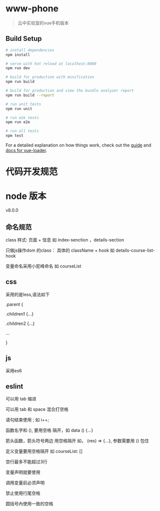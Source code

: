 # www-phone

>云中实验室的vue手机版本

## Build Setup

``` bash
# install dependencies
npm install

# serve with hot reload at localhost:8080
npm run dev

# build for production with minification
npm run build

# build for production and view the bundle analyzer report
npm run build --report

# run unit tests
npm run unit

# run e2e tests
npm run e2e

# run all tests
npm test
```

For a detailed explanation on how things work, check out the [guide](http://vuejs-templates.github.io/webpack/) and [docs for vue-loader](http://vuejs.github.io/vue-loader).

# 代码开发规范
# node 版本
v8.0.0
## 命名规范
class 样式: 页面 + 信息 如 index-senction ，details-section 

只做js操作dom 的class： 具体的 className + hook  如 details-course-list-hook

变量命名采用小驼峰命名 如 courseList
## css
采用的是less,语法如下

 .parent {

   .children1 {...}

   .children2 {...}

   ...

 }
## js
采用es6
## eslint
可以用 tab 缩进

可以用 tab 和 space 混合打空格 

语句结束使用 ; 如 i++;

函数名字和 (), 要用空格 隔开，如 data () {...}

箭头函数，箭头符号两边 用空格隔开 如， (res) => {...}, 参数需要用 () 包住

定义变量要用空格隔开 如 courseList: []

空行最多不能超过3行 

变量声明就要使用

调用变量前必须声明

禁止使用行尾空格

圆括号內使用一致的空格



